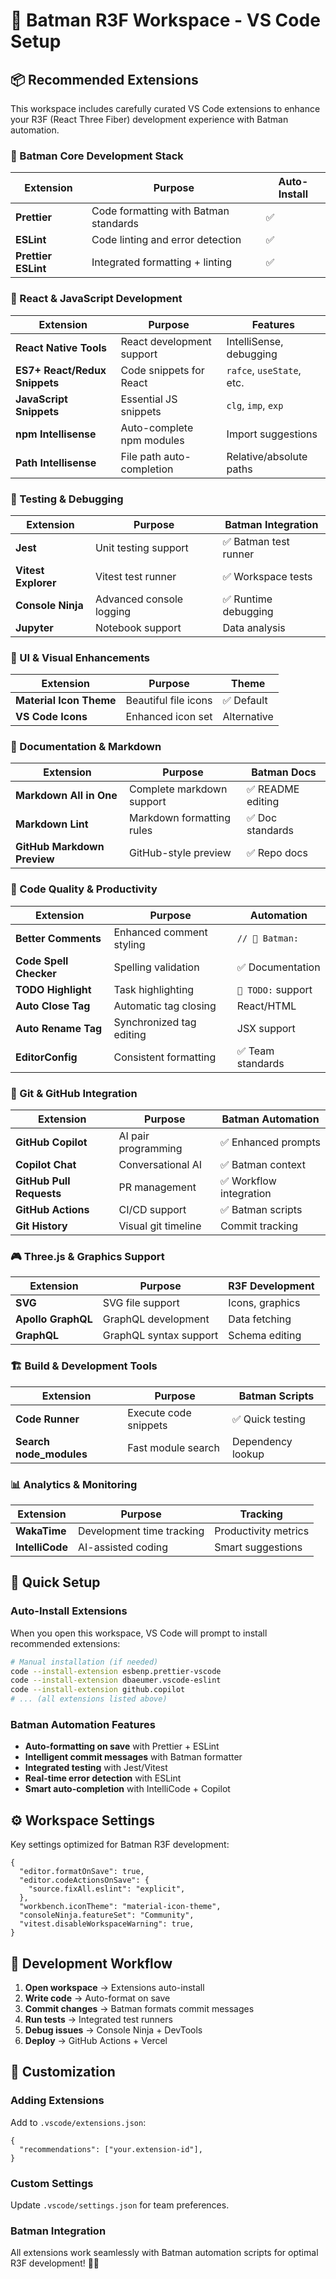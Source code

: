 # 🦇 Batman R3F Workspace - VS Code Setup

## 📦 Recommended Extensions

This workspace includes carefully curated VS Code extensions to enhance your R3F (React Three Fiber) development experience with Batman automation.

### 🦇 Batman Core Development Stack

| Extension           | Purpose                               | Auto-Install |
| ------------------- | ------------------------------------- | ------------ |
| **Prettier**        | Code formatting with Batman standards | ✅           |
| **ESLint**          | Code linting and error detection      | ✅           |
| **Prettier ESLint** | Integrated formatting + linting       | ✅           |

### 🎯 React & JavaScript Development

| Extension                     | Purpose                   | Features                  |
| ----------------------------- | ------------------------- | ------------------------- |
| **React Native Tools**        | React development support | IntelliSense, debugging   |
| **ES7+ React/Redux Snippets** | Code snippets for React   | `rafce`, `useState`, etc. |
| **JavaScript Snippets**       | Essential JS snippets     | `clg`, `imp`, `exp`       |
| **npm Intellisense**          | Auto-complete npm modules | Import suggestions        |
| **Path Intellisense**         | File path auto-completion | Relative/absolute paths   |

### 🧪 Testing & Debugging

| Extension           | Purpose                  | Batman Integration    |
| ------------------- | ------------------------ | --------------------- |
| **Jest**            | Unit testing support     | ✅ Batman test runner |
| **Vitest Explorer** | Vitest test runner       | ✅ Workspace tests    |
| **Console Ninja**   | Advanced console logging | ✅ Runtime debugging  |
| **Jupyter**         | Notebook support         | Data analysis         |

### 🎨 UI & Visual Enhancements

| Extension               | Purpose              | Theme       |
| ----------------------- | -------------------- | ----------- |
| **Material Icon Theme** | Beautiful file icons | ✅ Default  |
| **VS Code Icons**       | Enhanced icon set    | Alternative |

### 📝 Documentation & Markdown

| Extension                   | Purpose                   | Batman Docs       |
| --------------------------- | ------------------------- | ----------------- |
| **Markdown All in One**     | Complete markdown support | ✅ README editing |
| **Markdown Lint**           | Markdown formatting rules | ✅ Doc standards  |
| **GitHub Markdown Preview** | GitHub-style preview      | ✅ Repo docs      |

### 🔧 Code Quality & Productivity

| Extension              | Purpose                  | Automation         |
| ---------------------- | ------------------------ | ------------------ |
| **Better Comments**    | Enhanced comment styling | `// 🦇 Batman:`    |
| **Code Spell Checker** | Spelling validation      | ✅ Documentation   |
| **TODO Highlight**     | Task highlighting        | `🦇 TODO:` support |
| **Auto Close Tag**     | Automatic tag closing    | React/HTML         |
| **Auto Rename Tag**    | Synchronized tag editing | JSX support        |
| **EditorConfig**       | Consistent formatting    | ✅ Team standards  |

### 🐙 Git & GitHub Integration

| Extension                | Purpose             | Batman Automation       |
| ------------------------ | ------------------- | ----------------------- |
| **GitHub Copilot**       | AI pair programming | ✅ Enhanced prompts     |
| **Copilot Chat**         | Conversational AI   | ✅ Batman context       |
| **GitHub Pull Requests** | PR management       | ✅ Workflow integration |
| **GitHub Actions**       | CI/CD support       | ✅ Batman scripts       |
| **Git History**          | Visual git timeline | Commit tracking         |

### 🎮 Three.js & Graphics Support

| Extension          | Purpose                | R3F Development |
| ------------------ | ---------------------- | --------------- |
| **SVG**            | SVG file support       | Icons, graphics |
| **Apollo GraphQL** | GraphQL development    | Data fetching   |
| **GraphQL**        | GraphQL syntax support | Schema editing  |

### 🏗️ Build & Development Tools

| Extension               | Purpose               | Batman Scripts    |
| ----------------------- | --------------------- | ----------------- |
| **Code Runner**         | Execute code snippets | ✅ Quick testing  |
| **Search node_modules** | Fast module search    | Dependency lookup |

### 📊 Analytics & Monitoring

| Extension       | Purpose                   | Tracking             |
| --------------- | ------------------------- | -------------------- |
| **WakaTime**    | Development time tracking | Productivity metrics |
| **IntelliCode** | AI-assisted coding        | Smart suggestions    |

## 🚀 Quick Setup

### Auto-Install Extensions

When you open this workspace, VS Code will prompt to install recommended extensions:

```bash
# Manual installation (if needed)
code --install-extension esbenp.prettier-vscode
code --install-extension dbaeumer.vscode-eslint
code --install-extension github.copilot
# ... (all extensions listed above)
```

### Batman Automation Features

- **Auto-formatting on save** with Prettier + ESLint
- **Intelligent commit messages** with Batman formatter
- **Integrated testing** with Jest/Vitest
- **Real-time error detection** with ESLint
- **Smart auto-completion** with IntelliCode + Copilot

## ⚙️ Workspace Settings

Key settings optimized for Batman R3F development:

```jsonc
{
  "editor.formatOnSave": true,
  "editor.codeActionsOnSave": {
    "source.fixAll.eslint": "explicit",
  },
  "workbench.iconTheme": "material-icon-theme",
  "consoleNinja.featureSet": "Community",
  "vitest.disableWorkspaceWarning": true,
}
```

## 🎯 Development Workflow

1. **Open workspace** → Extensions auto-install
2. **Write code** → Auto-format on save
3. **Commit changes** → Batman formats commit messages
4. **Run tests** → Integrated test runners
5. **Debug issues** → Console Ninja + DevTools
6. **Deploy** → GitHub Actions + Vercel

## 🔧 Customization

### Adding Extensions

Add to `.vscode/extensions.json`:

```jsonc
{
  "recommendations": ["your.extension-id"],
}
```

### Custom Settings

Update `.vscode/settings.json` for team preferences.

### Batman Integration

All extensions work seamlessly with Batman automation scripts for optimal R3F development! 🦇✨
